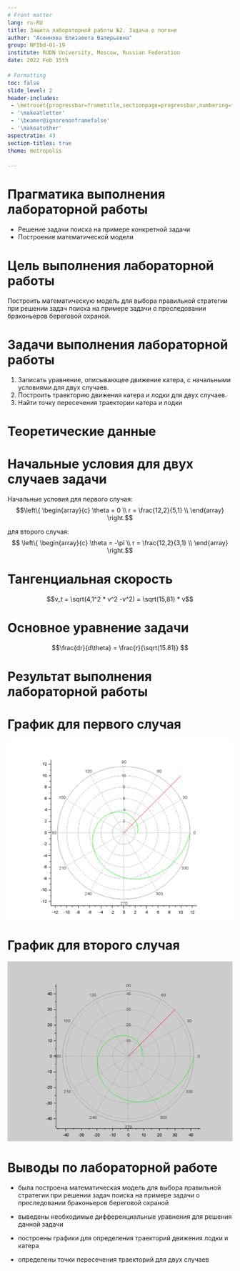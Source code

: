```yaml
---
# Front matter
lang: ru-RU
title: Защита лабораторной работы №2. Задача о погоне
author: "Асеинова Елизавета Валерьевна"
group: NFIbd-01-19
institute: RUDN University, Moscow, Russian Federation
date: 2022 Feb 15th

# Formatting
toc: false
slide_level: 2
header-includes: 
 - \metroset{progressbar=frametitle,sectionpage=progressbar,numbering=fraction}
 - '\makeatletter'
 - '\beamer@ignorenonframefalse'
 - '\makeatother'
aspectratio: 43
section-titles: true
theme: metropolis

---
```


# Прагматика выполнения лабораторной работы

- Решение задачи поиска на примере конкретной задачи
- Построение математической модели

# Цель выполнения лабораторной работы 

Построить математическую модель для выбора правильной стратегии при решении задач поиска на примере задачи о преследовании браконьеров береговой охраной.

# Задачи выполнения лабораторной работы

1. Записать уравнение, описывающее движение катера, с начальными условиями для двух случаев.
2. Построить траекторию движения катера и лодки для двух случаев.
3. Найти точку пересечения траектории катера и лодки 

# Теоретические данные 

# Начальные условия для двух случаев задачи
Начальные условия для первого случая: 
$$\left\{ 
\begin{array}{c}
\theta = 0 \\ 
r = \frac{12,2}{5,1} \\ 
\end{array}
\right.$$

для второго случая: 
$$ \left\{ 
\begin{array}{c}
\theta = -\pi \\ 
r = \frac{12,2}{3,1} \\
\end{array}
\right.$$

# Тангенциальная скорость
$$v_t = \sqrt(4,1^2 * v^2 -v^2) = \sqrt(15,81) * v$$

# Основное уравнение задачи

$$\frac{dr}{d\theta} = \frac{r}{\sqrt(15.81)} $$

# Результат выполнения лабораторной работы

# График для первого случая

![рис. 1. График для первого случая](lab2/2.8.png)

# График для второго случая

![рис 2. График для второго случая](lab2/2.9.png)


# Выводы по лабораторной работе

- была построена математическая модель для выбора правильной стратегии при решении задач поиска на примере задачи о преследовании браконьеров береговой охраной

- выведены необходимые дифференциальные уравнения для решения данной задачи 

- построены графики для определения траекторий движения лодки и катера

- определены точки пересечения траекторий для двух случаев